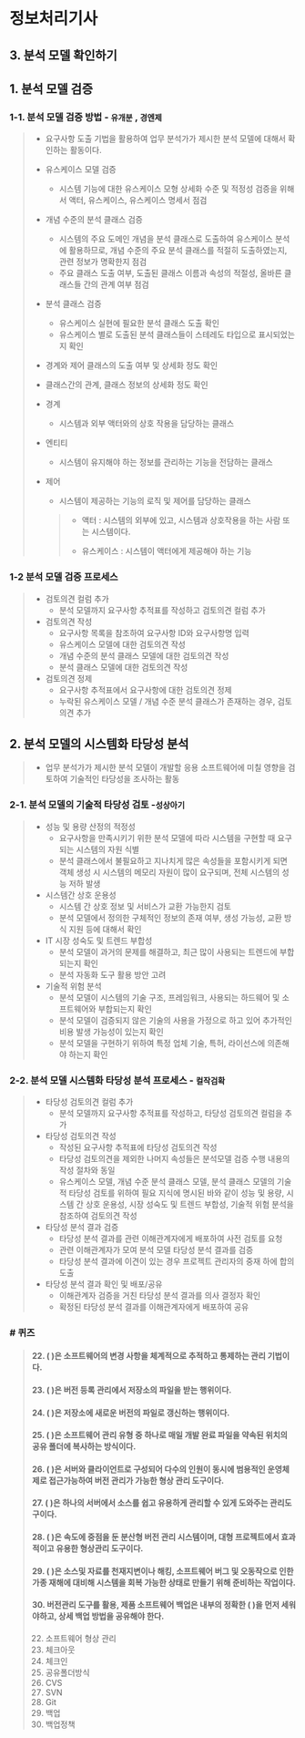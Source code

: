 # 정보처리기사

## 3. 분석 모델 확인하기

## 1. 분석 모델 검증

### 1-1. 분석 모델 검증 방법 - `유개분` , `경엔제`

> - 요구사항 도출 기법을 활용하여 업무 분석가가 제시한 분석 모델에 대해서 확인하는 활동이다.
>
> - 유스케이스 모델 검증
>
>   - 시스템 기능에 대한 유스케이스 모형 상세화 수준 및 적정성 검증을 위해서 액터, 유스케이스, 유스케이스 명세서 점검
> 
> - 개념 수준의 분석 클래스 검증
> 
>   - 시스템의 주요 도메인 개념을 분석 클래스로 도출하여 유스케이스 분석에 활용하므로, 개념 수준의 주요 분석 클래스를 적절히 도출하였는지, 관련 정보가 명확한지 점검
>   - 주요 클래스 도출 여부, 도출된 클래스 이름과 속성의 적절성, 올바른 클래스들 간의 관계 여부 점검
> 
> - 분석 클래스 검증
> 
>   - 유스케이스 실현에 필요한 분석 클래스 도출 확인
>   - 유스케이스 별로 도출된 분석 클래스들이 스테레도 타입으로 표시되었는지 확인
>  - 경계와 제어 클래스의 도출 여부 및 상세화 정도 확인
>   - 클래스간의 관계, 클래스 정보의 상세화 정도 확인
>
> - 경계
> 
>   - 시스템과 외부 액터와의 상호 작용을 담당하는 클래스
> 
> - 엔티티
> 
>   - 시스템이 유지해야 하는 정보를 관리하는 기능을 전담하는 클래스
> 
> - 제어
> 
>   - 시스템이 제공하는 기능의 로직 및 제어를 담당하는 클래스
> 
>   > - 액터 : 시스템의 외부에 있고, 시스템과 상호작용을 하는 사람 또는 시스템이다.
>   >
>   > - 유스케이스 : 시스템이 액터에게 제공해야 하는 기능
> 

### 1-2 분석 모델 검증 프로세스

> - 검토의견 컬럼 추가
>   - 분석 모델까지 요구사항 추적표를 작성하고 검토의견 컬럼 추가
> - 검토의견 작성
>   - 요구사항 목록을 참조하여 요구사항 ID와 요구사항명 입력
>   - 유스케이스 모델에 대한 검토의견 작성
>   - 개념 수준의 분석 클래스 모델에 대한 검토의견 작성
>   - 분석 클래스 모델에 대한 검토의견 작성
> - 검토의견 정제
>   - 요구사항 추적표에서 요구사항에 대한 검토의견 정제
>   - 누락된 유스케이스 모델 / 개념 수준 분석 클래스가 존재하는 경우, 검토의견 추가

## 2. 분석 모델의 시스템화 타당성 분석

> - 업무 분석가가 제시한 분석 모델이 개발할 응용 소프트웨어에 미칠 영향을 검토하여 기술적인 타당성을 조사하는 활동

### 2-1. 분석 모델의 기술적 타당성 검토 -`성상아기`

> - 성능 및 용량 산정의 적정성
>   - 요구사항을 만족시키기 위한 분석 모델에 따라 시스템을 구현할 때 요구되는 시스템의 자원 식별
>   - 분석 클래스에서 불필요하고 지나치게 많은 속성들을 포함시키게 되면 객체 생성 시 시스템의 메모리 자원이 많이 요구되며, 전체 시스템의 성능 저하 발생
> - 시스템간 상호 운용성
>   - 시스템 간 상호 정보 및 서비스가 교환 가능한지 검토
>   - 분석 모델에서 정의한 구체적인 정보의 존재 여부, 생성 가능성, 교환 방식 지원 등에 대해서 확인
> - IT 시장 성숙도 및 트렌드 부합성
>   - 분석 모델이 과거의 문제를 해결하고, 최근 많이 사용되는 트렌드에 부합되는지 확인
>   - 분석 자동화 도구 활용 방안 고려
> - 기술적 위험 분석
>   - 분석 모델이  시스템의 기술 구조, 프레임워크, 사용되는 하드웨어 및 소프트웨어와 부합되는지 확인
>   - 분석 모델이 검증되지 않은 기술의 사용을 가정으로 하고 있어 추가적인 비용 발생 가능성이 있는지 확인
>   - 분석 모델을 구현하기 위하여 특정 업체 기술, 특허, 라이선스에 의존해야 하는지 확인

### 2-2. 분석 모델 시스템화 타당성 분석 프로세스 - `컬작검확`

> - 타당성 검토의견 컬럼 추가
>   - 분석 모델까지 요구사항 추적표를 작성하고, 타당성 검토의견 컬럼을 추가
> - 타당성 검토의견 작성
>   - 작성된 요구사항 추적표에 타당성 검토의견 작성
>   - 타당성 검토의견을 제외한 나머지 속성들은 분석모델 검증 수행 내용의 작성 절차와 동일
>   - 유스케이스 모델, 개념 수준 분석 클래스 모델, 분석 클래스 모델의 기술적 타당성 검토를 위하여 필요 지식에 명시된 바와 같이 성능 및 용량, 시스템 간 상호 운용성, 시장 성숙도 및 트렌드 부합성, 기술적 위험 분석을 참조하여 검토의견 작성
> - 타당성 분석 결과 검증
>   - 타당성 분석 결과를 관련 이해관계자에게 배포하여 사전 검토를 요청
>   - 관련 이해관계자가 모여 분석 모델 타당성 분석 결과를 검증
>   - 타당성 분석 결과에 이견이 있는 경우 프로젝트 관리자의 중재 하에 합의 도출
> - 타당성 분석 결과 확인 및 배포/공유
>   - 이해관계자 검증을 거친 타당성 분석 결과를 의사 결정자 확인
>   - 확정된 타당성 분석 결과를 이해관계자에게 배포하여 공유

### # 퀴즈

> #### 22. (	)은 소프트웨어의 변경 사항을 체계적으로 추적하고 통제하는 관리 기법이다.
>
> #### 23. (	)은 버전 등록 관리에서 저장소의 파일을 받는 행위이다.
>
> #### 24. (	)은 저장소에 새로운 버전의 파일로 갱신하는 행위이다.
>
> #### 25. (	)은 소프트웨어 관리 유형 중 하나로 매일 개발 완료 파일을 약속된 위치의 공유 폴더에 복사하는 방식이다.
>
> #### 26. (	)은 서버와 클라이언트로 구성되어 다수의 인원이 동시에 범용적인 운영체제로 접근가능하여 버전 관리가 가능한 형상 관리 도구이다.
>
> #### 27. (	)은 하나의 서버에서 소스를 쉽고 유용하게 관리할 수 있게 도와주는 관리도구이다.
>
> #### 28. (	)은 속도에 중점을 둔 분산형 버전 관리 시스템이며, 대형 프로젝트에서 효과적이고 유용한 형상관리 도구이다.
>
> #### 29. (	)은 소스및 자료를 천재지변이나 해킹, 소프트웨어 버그 및 오동작으로 인한 가종 재해에 대비해 시스템을 회복 가능한 상태로 만들기 위해 준비하는 작업이다.
>
> #### 30. 버전관리 도구를 활용, 제품 소프트웨어 백업은 내부의 정확한 (	)을 먼저 세워야하고, 상세 백업 방법을 공유해야 한다.
>
> 
>
> 22. 소프트웨어 형상 관리
> 23. 체크아웃
> 24. 체크인
> 25. 공유폴더방식
> 26. CVS
> 27. SVN
> 28. Git
> 29. 백업
> 30. 백업정책